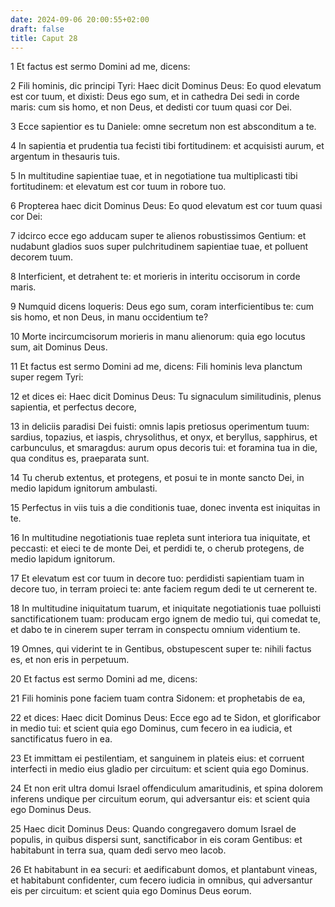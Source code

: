 ```yaml
---
date: 2024-09-06 20:00:55+02:00
draft: false
title: Caput 28
---
```





1 Et factus est sermo Domini ad me, dicens:

2 Fili hominis, dic principi Tyri: Haec dicit Dominus Deus: Eo quod elevatum est cor tuum, et dixisti: Deus ego sum, et in cathedra Dei sedi in corde maris: cum sis homo, et non Deus, et dedisti cor tuum quasi cor Dei.

3 Ecce sapientior es tu Daniele: omne secretum non est absconditum a te.

4 In sapientia et prudentia tua fecisti tibi fortitudinem: et acquisisti aurum, et argentum in thesauris tuis.

5 In multitudine sapientiae tuae, et in negotiatione tua multiplicasti tibi fortitudinem: et elevatum est cor tuum in robore tuo.

6 Propterea haec dicit Dominus Deus: Eo quod elevatum est cor tuum quasi cor Dei:

7 idcirco ecce ego adducam super te alienos robustissimos Gentium: et nudabunt gladios suos super pulchritudinem sapientiae tuae, et polluent decorem tuum.

8 Interficient, et detrahent te: et morieris in interitu occisorum in corde maris.

9 Numquid dicens loqueris: Deus ego sum, coram interficientibus te: cum sis homo, et non Deus, in manu occidentium te?

10 Morte incircumcisorum morieris in manu alienorum: quia ego locutus sum, ait Dominus Deus.

11 Et factus est sermo Domini ad me, dicens: Fili hominis leva planctum super regem Tyri:

12 et dices ei: Haec dicit Dominus Deus: Tu signaculum similitudinis, plenus sapientia, et perfectus decore,

13 in deliciis paradisi Dei fuisti: omnis lapis pretiosus operimentum tuum: sardius, topazius, et iaspis, chrysolithus, et onyx, et beryllus, sapphirus, et carbunculus, et smaragdus: aurum opus decoris tui: et foramina tua in die, qua conditus es, praeparata sunt.

14 Tu cherub extentus, et protegens, et posui te in monte sancto Dei, in medio lapidum ignitorum ambulasti.

15 Perfectus in viis tuis a die conditionis tuae, donec inventa est iniquitas in te.

16 In multitudine negotiationis tuae repleta sunt interiora tua iniquitate, et peccasti: et eieci te de monte Dei, et perdidi te, o cherub protegens, de medio lapidum ignitorum.

17 Et elevatum est cor tuum in decore tuo: perdidisti sapientiam tuam in decore tuo, in terram proieci te: ante faciem regum dedi te ut cernerent te.

18 In multitudine iniquitatum tuarum, et iniquitate negotiationis tuae polluisti sanctificationem tuam: producam ergo ignem de medio tui, qui comedat te, et dabo te in cinerem super terram in conspectu omnium videntium te.

19 Omnes, qui viderint te in Gentibus, obstupescent super te: nihili factus es, et non eris in perpetuum.

20 Et factus est sermo Domini ad me, dicens:

21 Fili hominis pone faciem tuam contra Sidonem: et prophetabis de ea,

22 et dices: Haec dicit Dominus Deus: Ecce ego ad te Sidon, et glorificabor in medio tui: et scient quia ego Dominus, cum fecero in ea iudicia, et sanctificatus fuero in ea.

23 Et immittam ei pestilentiam, et sanguinem in plateis eius: et corruent interfecti in medio eius gladio per circuitum: et scient quia ego Dominus.

24 Et non erit ultra domui Israel offendiculum amaritudinis, et spina dolorem inferens undique per circuitum eorum, qui adversantur eis: et scient quia ego Dominus Deus.

25 Haec dicit Dominus Deus: Quando congregavero domum Israel de populis, in quibus dispersi sunt, sanctificabor in eis coram Gentibus: et habitabunt in terra sua, quam dedi servo meo Iacob.

26 Et habitabunt in ea securi: et aedificabunt domos, et plantabunt vineas, et habitabunt confidenter, cum fecero iudicia in omnibus, qui adversantur eis per circuitum: et scient quia ego Dominus Deus eorum.

